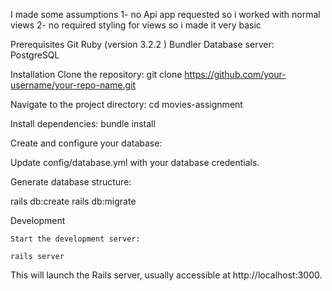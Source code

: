 
I made some assumptions 
1- no Api app requested so i worked with normal views
2- no required styling for views so i made it very basic

Prerequisites
    Git
    Ruby (version 3.2.2 )
    Bundler
    Database server: PostgreSQL

Installation
    Clone the repository:
    git clone https://github.com/your-username/your-repo-name.git

Navigate to the project directory:
cd movies-assignment

Install dependencies:
bundle install

Create and configure your database:

Update config/database.yml with your database credentials.

Generate database structure:

rails db:create
rails db:migrate

Development

    Start the development server:

    rails server

This will launch the Rails server, usually accessible at http://localhost:3000.
